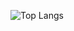 ![Top Langs](https://github-readme-stats.vercel.app/api/top-langs/?username=Alireza-Lashkaripour&layout=compact)
